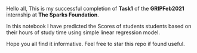 Hello  all,
This is my successful completion of **Task1** of the **GRIPFeb2021** internship at **The Sparks Foundation**.

In this notebook I have predicted the Scores of students students based
on their hours of study time using simple linear regression model.

Hope you all find it informative.
Feel free to star this repo if found useful.

